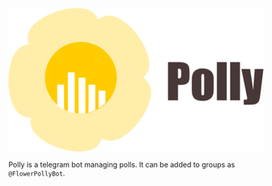 ![Polly](doc/logo.svg)

Polly is a telegram bot managing polls. It can be added to groups as `@FlowerPollyBot`.

